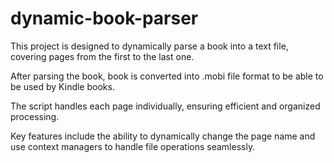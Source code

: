 # dynamic-book-parser
This project is designed to dynamically parse a book into a text file, covering pages from the first to the last one.

After parsing the book, book is converted into .mobi file format to be able to be used by Kindle books.

The script handles each page individually, ensuring efficient and organized processing.

Key features include the ability to dynamically change the page name and use context managers to handle file operations seamlessly.


